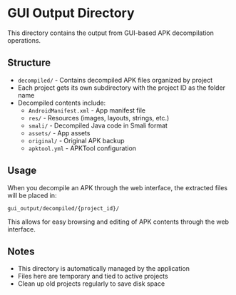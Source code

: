 # GUI Output Directory

This directory contains the output from GUI-based APK decompilation operations.

## Structure

- `decompiled/` - Contains decompiled APK files organized by project
- Each project gets its own subdirectory with the project ID as the folder name
- Decompiled contents include:
  - `AndroidManifest.xml` - App manifest file
  - `res/` - Resources (images, layouts, strings, etc.)
  - `smali/` - Decompiled Java code in Smali format
  - `assets/` - App assets
  - `original/` - Original APK backup
  - `apktool.yml` - APKTool configuration

## Usage

When you decompile an APK through the web interface, the extracted files will be placed in:
```
gui_output/decompiled/{project_id}/
```

This allows for easy browsing and editing of APK contents through the web interface.

## Notes

- This directory is automatically managed by the application
- Files here are temporary and tied to active projects
- Clean up old projects regularly to save disk space